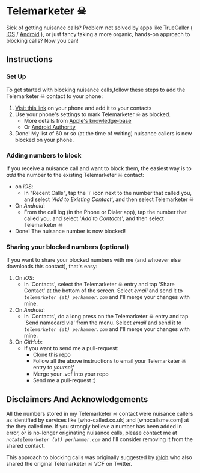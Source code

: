 # Telemarketer ☠

Sick of getting nuisance calls? Problem not solved by apps like TrueCaller ( [iOS](https://itunes.apple.com/in/app/truecaller-number-search-spam/id448142450) / [Android](https://play.google.com/store/apps/details?id=com.truecaller&hl=en_GB) ), or just fancy taking a more organic, hands-on approach to blocking calls? Now you can!

## Instructions
### Set Up
To get started with blocking nuisance calls,follow these steps to add the Telemarketer ☠ contact to your phone:
1. [Visit this link](https://cdn.rawgit.com/perhammer/telemarketer/ed0606b8/Telemarketer%20%E2%98%A0.vcf) on your phone and add it to your contacts
2. Use your phone's settings to mark Telemarketer ☠ as blocked.
    * More details from [Apple's knowledge-base](https://support.apple.com/en-us/ht201229)
    * Or [Android Authority](https://support.apple.com/en-us/ht201229)
3. Done! My list of 60 or so (at the time of writing) nuisance callers is now blocked on your phone.

### Adding numbers to block
If you receive a nuisance call and want to block them, the easiest way is to *add* the number to the existing Telemarketer ☠ contact:
* on *iOS*:
  * In "Recent Calls", tap the 'i' icon next to the number that called you, and select '*Add to Existing Contact*', and then select Telemarketer ☠
* On *Android*:
  * From the call log (in the Phone or Dialer app), tap the number that called you, and select '*Add to Contacts*', and then select Telemarketer ☠
* Done! The nuisance number is now blocked!

### Sharing your blocked numbers (optional)
If you want to share your blocked numbers with me (and whoever else downloads this contact), that's easy:
1. On *iOS*:
    * In 'Contacts', select the Telemarketer ☠ entry and tap 'Share Contact' at the bottom of the screen. Select *email* and send it to *`telemarketer (at) perhammer.com`* and I'll merge your changes with mine.
2. On *Android*:
    * In 'Contacts', do a long press on the Telemarketer ☠ entry and tap 'Send namecard via' from the menu. Select *email* and send it to *`telemarketer (at) perhammer.com`* and I'll merge your changes with mine.
3. On *GitHub*:
    * If you want to send me a pull-request:
      * Clone this repo
      * Follow all the above instructions to email your Telemarketer ☠ entry to *yourself*
      * Merge your .vcf into your repo
      * Send me a pull-request :)

## Disclaimers And Acknowledgements
All the numbers stored in my Telemarketer ☠ contact were nuisance callers as identified by services like [who-called.co.uk] and [whocallsme.com] at the they called me. If you strongly believe a number has been added in error, or is no-longer originating nuisance calls, please contact me at *`notatelemarketer (at) perhammer.com`* and I'll consider removing it from the shared contact.

This approach to blocking calls was originally suggested by [@loh](https://twitter.com/loh) who also shared the original Telemarketer ☠ VCF on Twitter.
